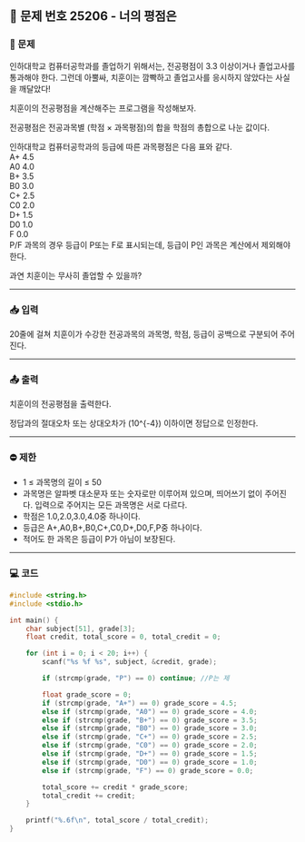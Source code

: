 ## 📝 문제 번호 25206 - 너의 평점은 

### 📌 문제
인하대학교 컴퓨터공학과를 졸업하기 위해서는, 전공평점이 3.3 이상이거나 졸업고사를 통과해야 한다. 그런데 아뿔싸, 치훈이는 깜빡하고 졸업고사를 응시하지 않았다는 사실을 깨달았다!

치훈이의 전공평점을 계산해주는 프로그램을 작성해보자.

전공평점은 전공과목별 (학점 × 과목평점)의 합을 학점의 총합으로 나눈 값이다.

인하대학교 컴퓨터공학과의 등급에 따른 과목평점은 다음 표와 같다.  
A+	4.5  
A0	4.0  
B+	3.5  
B0	3.0  
C+	2.5  
C0	2.0  
D+	1.5  
D0	1.0  
F	  0.0  
P/F 과목의 경우 등급이 P또는 F로 표시되는데, 등급이 P인 과목은 계산에서 제외해야 한다.

과연 치훈이는 무사히 졸업할 수 있을까?


---

### 📥 입력
20줄에 걸쳐 치훈이가 수강한 전공과목의 과목명, 학점, 등급이 공백으로 구분되어 주어진다.

---

### 📤 출력
치훈이의 전공평점을 출력한다.

정답과의 절대오차 또는 상대오차가 
\(10^{-4}\) 이하이면 정답으로 인정한다.

---

### ⛔ 제한  
- 1 ≤ 과목명의 길이 ≤ 50  
- 과목명은 알파벳 대소문자 또는 숫자로만 이루어져 있으며, 띄어쓰기 없이 주어진다. 입력으로 주어지는 모든 과목명은 서로 다르다.  
- 학점은 1.0,2.0,3.0,4.0중 하나이다.  
- 등급은 A+,A0,B+,B0,C+,C0,D+,D0,F,P중 하나이다.  
- 적어도 한 과목은 등급이 P가 아님이 보장된다.  
 
---

### 💻 코드
```c
#include <string.h>
#include <stdio.h>

int main() {
	char subject[51], grade[3];
    float credit, total_score = 0, total_credit = 0;

    for (int i = 0; i < 20; i++) {
        scanf("%s %f %s", subject, &credit, grade);

        if (strcmp(grade, "P") == 0) continue; //P는 제

        float grade_score = 0;
        if (strcmp(grade, "A+") == 0) grade_score = 4.5;
        else if (strcmp(grade, "A0") == 0) grade_score = 4.0;
        else if (strcmp(grade, "B+") == 0) grade_score = 3.5;
        else if (strcmp(grade, "B0") == 0) grade_score = 3.0;
        else if (strcmp(grade, "C+") == 0) grade_score = 2.5;
        else if (strcmp(grade, "C0") == 0) grade_score = 2.0;
        else if (strcmp(grade, "D+") == 0) grade_score = 1.5;
        else if (strcmp(grade, "D0") == 0) grade_score = 1.0;
        else if (strcmp(grade, "F") == 0) grade_score = 0.0;

        total_score += credit * grade_score;
        total_credit += credit;
    }

    printf("%.6f\n", total_score / total_credit);
}
```

